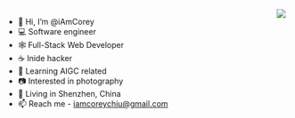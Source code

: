
<picture>
  <source
    srcset="https://github-readme-stats-one-bice.vercel.app/api?username=iAmCorey&show_icons=true&icon_color=0366d6&bg_color=ffffff&theme=github_dark&include_all_commits=true&count_private=true&role=OWNER,ORGANIZATION_MEMBER,COLLABORATOR"
    media="(prefers-color-scheme: dark)" />
  <source
    srcset="https://github-readme-stats-one-bice.vercel.app/api?username=iAmCorey&show_icons=true&icon_color=0366d6&bg_color=ffffff&include_all_commits=true&count_private=true&role=OWNER,ORGANIZATION_MEMBER,COLLABORATOR"
    media="(prefers-color-scheme: light), (prefers-color-scheme: no-preference)" />
  <img src="https://github-readme-stats-one-bice.vercel.app/api?username=iAmCorey&show_icons=true&icon_color=0366d6&bg_color=ffffff&include_all_commits=true&count_private=true&role=OWNER,ORGANIZATION_MEMBER,COLLABORATOR"
    align="right" />
</picture>

- 👋 Hi, I’m @iAmCorey
- 💻 Software engineer
- 🕸 Full-Stack Web Developer
- ☕️ Inide hacker
- 📱 Learning AIGC related
- 📷 Interested in photography
- 📍 Living in Shenzhen, China
- 📫 Reach me - iamcoreychiu@gmail.com

<!---
iAmCorey/iAmCorey is a ✨ special ✨ repository because its `README.md` (this file) appears on your GitHub profile.
You can click the Preview link to take a look at your changes.
--->
